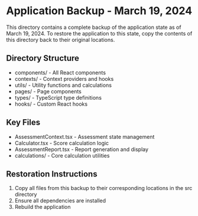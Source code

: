 # Application Backup - March 19, 2024

This directory contains a complete backup of the application state as of March 19, 2024.
To restore the application to this state, copy the contents of this directory back to their original locations.

## Directory Structure
- components/ - All React components
- contexts/ - Context providers and hooks
- utils/ - Utility functions and calculations
- pages/ - Page components
- types/ - TypeScript type definitions
- hooks/ - Custom React hooks

## Key Files
- AssessmentContext.tsx - Assessment state management
- Calculator.tsx - Score calculation logic
- AssessmentReport.tsx - Report generation and display
- calculations/ - Core calculation utilities

## Restoration Instructions
1. Copy all files from this backup to their corresponding locations in the src directory
2. Ensure all dependencies are installed
3. Rebuild the application